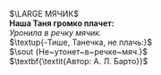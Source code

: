 $\LARGE МЯЧИК$  
$\textbf{Наша Таня громко плачет:}$  
$\textit{Уронила в речку мячик.}$  
$\textup{-Тише, Танечка, не плачь:}$  
$\sout {Не~утонет~в~речке~мяч.}$   
$\textbf{\textit{Автор: А. Л. Барто}}$